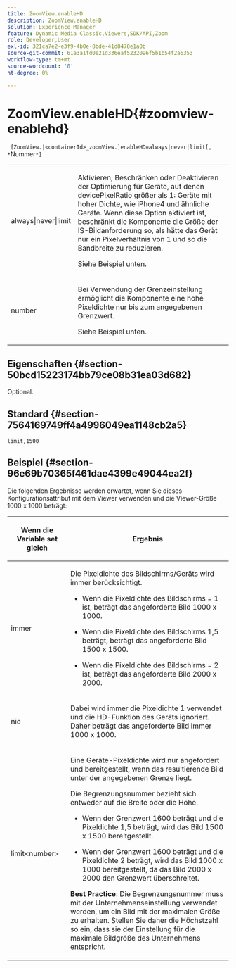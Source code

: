 ```yaml
---
title: ZoomView.enableHD
description: ZoomView.enableHD
solution: Experience Manager
feature: Dynamic Media Classic,Viewers,SDK/API,Zoom
role: Developer,User
exl-id: 321ca7e2-e3f9-4b0e-8bde-41d8478e1a0b
source-git-commit: 61e3a1fd0e21d336eaf5232096f5b1b54f2a6353
workflow-type: tm+mt
source-wordcount: '0'
ht-degree: 0%

---
```


# ZoomView.enableHD{#zoomview-enablehd}

` [ZoomView.|<containerId>_zoomView.]enableHD=always|never|limit[, *`Nummer`*]`

<table id="table_0BEA0B5FFDF64E5594B534B2A87A6D88"> 
 <tbody> 
  <tr> 
   <td colname="col1"> <p> <span class="codeph"> always|never|limit</span> </p> </td> 
   <td colname="col2"> <p> Aktivieren, Beschränken oder Deaktivieren der Optimierung für Geräte, auf denen <span class="codeph"> devicePixelRatio</span> größer als <span class="codeph"> 1</span>: Geräte mit hoher Dichte, wie iPhone4 und ähnliche Geräte. Wenn diese Option aktiviert ist, beschränkt die Komponente die Größe der IS-Bildanforderung so, als hätte das Gerät nur ein Pixelverhältnis von <span class="codeph"> 1</span> und so die Bandbreite zu reduzieren. </p> <p>Siehe Beispiel unten. </p> </td> 
  </tr> 
  <tr> 
   <td colname="col1"> <p> <span class="codeph"> <span class="varname"> number</span> </span> </p> </td> 
   <td colname="col2"> <p> Bei Verwendung der Grenzeinstellung ermöglicht die Komponente eine hohe Pixeldichte nur bis zum angegebenen Grenzwert. </p> <p>Siehe Beispiel unten. </p> </td> 
  </tr> 
 </tbody> 
</table>

## Eigenschaften {#section-50bcd15223174bb79ce08b31ea03d682}

Optional.

## Standard {#section-7564169749ff4a4996049ea1148cb2a5}

`limit,1500`

## Beispiel {#section-96e69b70365f461dae4399e49044ea2f}

Die folgenden Ergebnisse werden erwartet, wenn Sie dieses Konfigurationsattribut mit dem Viewer verwenden und die Viewer-Größe 1000 x 1000 beträgt:

<table id="table_F97FEDA0EE1B4EF6AC9FF9060548ACA4"> 
 <thead> 
  <tr> 
   <th colname="col1" class="entry"> <p>Wenn die Variable set gleich </p> </th> 
   <th colname="col2" class="entry"> <p>Ergebnis </p> </th> 
  </tr> 
 </thead>
 <tbody> 
  <tr> 
   <td colname="col1"> <p> <span class="codeph"> immer</span> </p> </td> 
   <td colname="col2"> <p>Die Pixeldichte des Bildschirms/Geräts wird immer berücksichtigt.</p> <p> 
     <ul id="ul_D8F31FDFCDB74B75A3B1BFBEE33AF2E2"> 
      <li id="li_8A1C6DCCE10545349C73029729211BB2"> <p>Wenn die Pixeldichte des Bildschirms = 1 ist, beträgt das angeforderte Bild 1000 x 1000. </p> </li> 
      <li id="li_884156A34AC64B4E9B3ACC4C25EB710F"> <p>Wenn die Pixeldichte des Bildschirms 1,5 beträgt, beträgt das angeforderte Bild 1500 x 1500. </p> </li> 
      <li id="li_7EC699284A7F4E679E512C3DA8B5454F"> <p>Wenn die Pixeldichte des Bildschirms = 2 ist, beträgt das angeforderte Bild 2000 x 2000. </p> </li> 
     </ul> </p> </td> 
  </tr> 
  <tr> 
   <td colname="col1"> <p> <span class="codeph"> nie</span> </p> </td> 
   <td colname="col2"> <p>Dabei wird immer die Pixeldichte 1 verwendet und die HD-Funktion des Geräts ignoriert. Daher beträgt das angeforderte Bild immer 1000 x 1000. </p> </td> 
  </tr> 
  <tr> 
   <td colname="col1"> <p> <span class="codeph"> limit&lt;number&gt;</span> </p> </td> 
   <td colname="col2"> <p>Eine Geräte-Pixeldichte wird nur angefordert und bereitgestellt, wenn das resultierende Bild unter der angegebenen Grenze liegt. </p> <p>Die Begrenzungsnummer bezieht sich entweder auf die Breite oder die Höhe. </p> <p> 
     <ul id="ul_CEC06B2280164951BA1A0ADED99E8050"> 
      <li id="li_CA7A0980ACC54690A4F212DF53E2DC8A"> <p>Wenn der Grenzwert 1600 beträgt und die Pixeldichte 1,5 beträgt, wird das Bild 1500 x 1500 bereitgestellt. </p> </li> 
      <li id="li_A4AAD7FBFA0347B082789511CA6768A5"> <p>Wenn der Grenzwert 1600 beträgt und die Pixeldichte 2 beträgt, wird das Bild 1000 x 1000 bereitgestellt, da das Bild 2000 x 2000 den Grenzwert überschreitet. </p> </li> 
     </ul> </p> <p> <b>Best Practice</b>: Die Begrenzungsnummer muss mit der Unternehmenseinstellung verwendet werden, um ein Bild mit der maximalen Größe zu erhalten. Stellen Sie daher die Höchstzahl so ein, dass sie der Einstellung für die maximale Bildgröße des Unternehmens entspricht. </p> </td> 
  </tr> 
 </tbody> 
</table>
